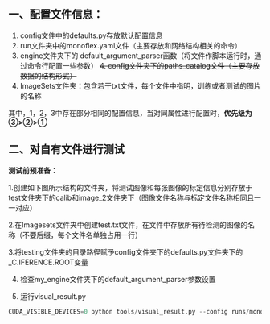 ##  **一、配置文件信息：**
 
 1. config文件中的defaults.py存放默认配置信息
 2. run文件夹中的monoflex.yaml文件（主要存放和网络结构相关的命令）
 3. engine文件夹下的 default_argument_parser函数（将文件作脚本运行时，通过命令行配置一些参数）
 ~~4. config文件夹下的paths_catalog文件（主要存放数据的结构形式）~~ 
 5. ImageSets文件夹：包含若干txt文件，每个文件中指明，训练或者测试的图片的名称

其中，1，2，3中存在部分相同的配置信息，当对同属性进行配置时，**优先级为③>②>①**


## **二、对自有文件进行测试**

**测试前预准备：**

1.创建如下图所示结构的文件夹，将测试图像和每张图像的标定信息分别存放于test文件夹下的calib和image_2文件夹下（图像文件名称与标定文件名称相同且一一对应）

2.在Imagesets文件夹中创建test.txt文件，在文件中存放所有待检测的图像的名称（不要后缀，每个文件名单独占用一行）

3.将testing文件夹的目录路径赋予config文件夹下的defaults.py文件夹下的_C.IFERENCE.ROOT变量

4. 检查my_engine文件夹下的default_argument_parser参数设置

5. 运行visual_result.py

```python
CUDA_VISIBLE_DEVICES=0 python tools/visual_result.py --config runs/monoflex.yaml   --eval --vis
```